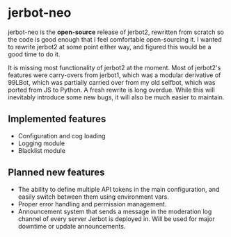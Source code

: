 # jerbot-neo

jerbot-neo is the **open-source** release of jerbot2, rewritten from scratch so the code is good enough that I feel comfortable open-sourcing it. I wanted to rewrite jerbot2 at some point either way, and figured this would be a good time to do it.

It is missing most functionality of jerbot2 at the moment. Most of jerbot2's features were carry-overs from jerbot1, which was a modular derivative of 99LBot, which was partially carried over from my old selfbot, which was ported from JS to Python. A fresh rewrite is long overdue. While this will inevitably introduce some new bugs, it will also be much easier to maintain.

## Implemented features
* Configuration and cog loading
* Logging module
* Blacklist module


## Planned new features
* The ability  to define multiple API tokens in the main configuration, and easily switch between them using environment vars.
* Proper error handling and permission management.
* Announcement system that sends a message in the moderation log channel of every server Jerbot is deployed in. Will be used for major downtime or update announcements.
